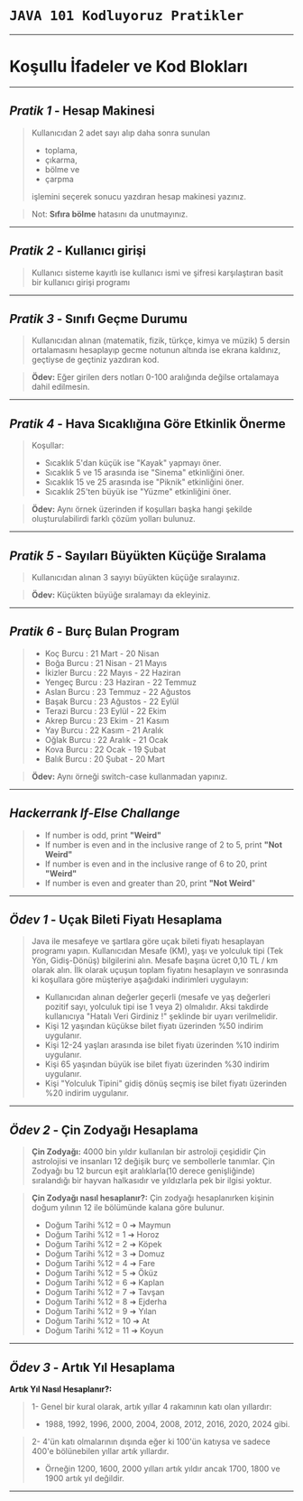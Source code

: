 ﻿# `JAVA 101 Kodluyoruz Pratikler`

---
# Koşullu İfadeler ve Kod Blokları

---
## *Pratik 1* - Hesap Makinesi

>Kullanıcıdan 2 adet sayı alıp daha sonra sunulan 
>* toplama, 
>* çıkarma, 
>* bölme ve 
>* çarpma   
>
>işlemini seçerek sonucu yazdıran hesap makinesi yazınız.

>Not: **Sıfıra bölme** hatasını da unutmayınız.
---

## *Pratik 2* - Kullanıcı girişi
>Kullanıcı sisteme kayıtlı ise kullanıcı ismi ve şifresi karşılaştıran basit bir kullanıcı girişi programı
---

## *Pratik 3* - Sınıfı Geçme Durumu
>Kullanıcıdan alınan (matematik, fizik, türkçe, kimya ve müzik) 5 dersin ortalamasını hesaplayıp gecme notunun altında ise ekrana 
kaldınız, geçtiyse de geçtiniz yazdıran kod.

>**Ödev:** Eğer girilen ders notları 0-100 aralığında değilse ortalamaya dahil edilmesin.
---

## *Pratik 4* - Hava Sıcaklığına Göre Etkinlik Önerme
>Koşullar:
> * Sıcaklık 5'dan küçük ise "Kayak" yapmayı öner.
> * Sıcaklık 5 ve 15 arasında ise "Sinema" etkinliğini öner.
> * Sıcaklık 15 ve 25 arasında ise "Piknik" etkinliğini öner.
> * Sıcaklık 25'ten büyük ise "Yüzme" etkinliğini öner.

> **Ödev:** Aynı örnek üzerinden if koşulları başka hangi şekilde oluşturulabilirdi farklı çözüm yolları bulunuz.
---
## *Pratik 5* - Sayıları Büyükten Küçüğe Sıralama
>Kullanıcıdan alınan 3 sayıyı büyükten küçüğe sıralayınız.

> **Ödev:** Küçükten büyüğe sıralamayı da ekleyiniz.
---

## *Pratik 6* - Burç Bulan Program
>* Koç Burcu : 21 Mart - 20 Nisan
>* Boğa Burcu : 21 Nisan - 21 Mayıs
>* İkizler Burcu : 22 Mayıs - 22 Haziran
>* Yengeç Burcu : 23 Haziran - 22 Temmuz
>* Aslan Burcu : 23 Temmuz - 22 Ağustos
>* Başak Burcu : 23 Ağustos - 22 Eylül
>* Terazi Burcu : 23 Eylül - 22 Ekim
>* Akrep Burcu : 23 Ekim - 21 Kasım
>* Yay Burcu : 22 Kasım - 21 Aralık
>* Oğlak Burcu : 22 Aralık - 21 Ocak
>* Kova Burcu : 22 Ocak - 19 Şubat
>* Balık Burcu : 20 Şubat - 20 Mart

> **Ödev:** Aynı örneği switch-case kullanmadan yapınız.
---

## *Hackerrank If-Else Challange*
>* If number is odd, print **"Weird"**
>* If number is even and in the inclusive range of 2 to 5, print **"Not Weird"**
>* If number is even and in the inclusive range of 6 to 20, print **"Weird"**
>* If number is even and greater than 20, print **"Not Weird**"
---

## *Ödev 1* - Uçak Bileti Fiyatı Hesaplama
>Java ile mesafeye ve şartlara göre uçak bileti fiyatı hesaplayan programı yapın. Kullanıcıdan Mesafe (KM), yaşı ve yolculuk tipi (Tek Yön, Gidiş-Dönüş) bilgilerini alın. Mesafe başına ücret 0,10 TL / km olarak alın. İlk olarak uçuşun toplam fiyatını hesaplayın ve sonrasında ki koşullara göre müşteriye aşağıdaki indirimleri uygulayın:
> * Kullanıcıdan alınan değerler geçerli (mesafe ve yaş değerleri pozitif sayı, yolculuk tipi ise 1 veya 2) olmalıdır. Aksi takdirde kullanıcıya "Hatalı Veri Girdiniz !" şeklinde bir uyarı verilmelidir.
> * Kişi 12 yaşından küçükse bilet fiyatı üzerinden %50 indirim uygulanır.
> * Kişi 12-24 yaşları arasında ise bilet fiyatı üzerinden %10 indirim uygulanır.
> * Kişi 65 yaşından büyük ise bilet fiyatı üzerinden %30 indirim uygulanır.
> * Kişi "Yolculuk Tipini" gidiş dönüş seçmiş ise bilet fiyatı üzerinden %20 indirim uygulanır.
---
## *Ödev 2* - Çin Zodyağı Hesaplama
> **Çin Zodyağı:** 4000 bin yıldır kullanılan bir astroloji çeşididir Çin astrolojisi ve insanları 12 değişik burç ve sembollerle tanımlar. Çin Zodyağı bu 12 burcun eşit aralıklarla(10 derece genişliğinde) sıralandığı bir hayvan halkasıdır ve yıldızlarla pek bir ilgisi yoktur.

> **Çin Zodyağı nasıl hesaplanır?:** Çin zodyağı hesaplanırken kişinin doğum yılının 12 ile bölümünde kalana göre bulunur.  
> * Doğum Tarihi %12 = 0 ➜ Maymun
> * Doğum Tarihi %12 = 1 ➜ Horoz
> * Doğum Tarihi %12 = 2 ➜ Köpek
> * Doğum Tarihi %12 = 3 ➜ Domuz
> * Doğum Tarihi %12 = 4 ➜ Fare
> * Doğum Tarihi %12 = 5 ➜ Öküz
> * Doğum Tarihi %12 = 6 ➜ Kaplan
> * Doğum Tarihi %12 = 7 ➜ Tavşan
> * Doğum Tarihi %12 = 8 ➜ Ejderha
> * Doğum Tarihi %12 = 9 ➜ Yılan
> * Doğum Tarihi %12 = 10 ➜ At
> * Doğum Tarihi %12 = 11 ➜ Koyun
---

## *Ödev 3* - Artık Yıl Hesaplama

 **Artık Yıl Nasıl Hesaplanır?:**  

> 1- Genel bir kural olarak, artık yıllar 4 rakamının katı olan yıllardır:
> * 1988, 1992, 1996, 2000, 2004, 2008, 2012, 2016, 2020, 2024 gibi.  

> 2- 4'ün katı olmalarının dışında eğer ki 100'ün katıysa ve sadece 400'e bölünebilen yıllar artık yıllardır.
> * Örneğin 1200, 1600, 2000 yılları artık yıldır ancak 1700, 1800 ve 1900 artık yıl değildir.
---